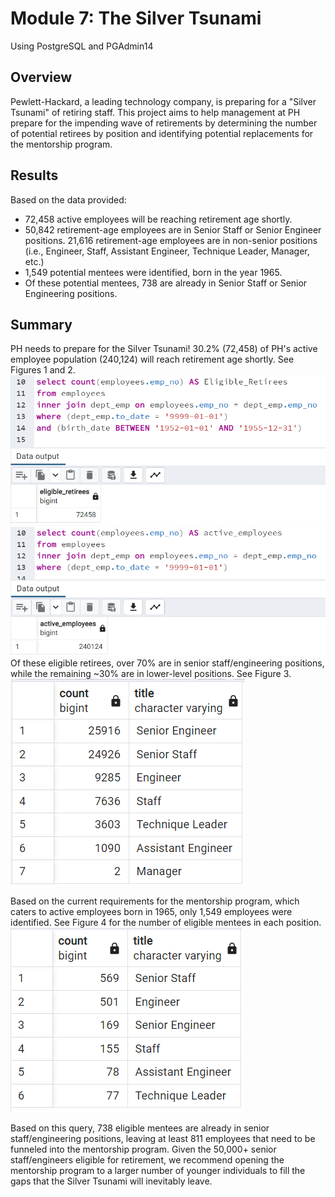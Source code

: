 # Module 7: The Silver Tsunami
Using PostgreSQL and PGAdmin14

## Overview
Pewlett-Hackard, a leading technology company, is preparing for a "Silver Tsunami" of retiring staff. This project aims to help management at PH prepare for the impending wave of retirements by determining the number of potential retirees by position and identifying potential replacements for the mentorship program. 

## Results

Based on the data provided:

* 72,458 active employees will be reaching retirement age shortly.
* 50,842 retirement-age employees are in Senior Staff or Senior Engineer positions. 21,616 retirement-age employees are in non-senior positions (i.e., Engineer, Staff, Assistant Engineer, Technique Leader, Manager, etc.)
* 1,549 potential mentees were identified, born in the year 1965.
* Of these potential mentees, 738 are already in Senior Staff or Senior Engineering positions.

## Summary

PH needs to prepare for the Silver Tsunami! 30.2% (72,458) of PH's active employee population (240,124) will reach retirement age shortly. See Figures 1 and 2. 
![Figure 1](Pewlett_Hackard_Analysis_Folder/Challenge/images/Eligible_Retirees.png "Eligible Retiree Count")
![Figure 2](Pewlett_Hackard_Analysis_Folder/Challenge/images/Active_Employees.png "Active Employee Count")
Of these eligible retirees, over 70% are in senior staff/engineering positions, while the remaining ~30% are in lower-level positions. See Figure 3.
![Figure 3](Pewlett_Hackard_Analysis_Folder/Challenge/images/retiring_titles.png "Count of Retiring Titles")

Based on the current requirements for the mentorship program, which caters to active employees born in 1965, only 1,549 employees were identified. See Figure 4 for the number of eligible mentees in each position.
![Figure 4](Pewlett_Hackard_Analysis_Folder/Challenge/images/mentorship_eligibility_count.png "Count of Eligible Mentees")

Based on this query, 738 eligible mentees are already in senior staff/engineering positions, leaving at least 811 employees that need to be funneled into the mentorship program. Given the 50,000+ senior staff/engineers eligible for retirement, we recommend opening the mentorship program to a larger number of younger individuals to fill the gaps that the Silver Tsunami will inevitably leave.